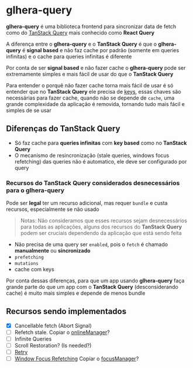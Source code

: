 # glhera-query

**glhera-query** é uma biblioteca frontend para sincronizar data de fetch como do [TanStack Query](https://tanstack.com/query/latest/docs/framework/react/overview) mais conhecido como **React Query**

A diferença entre o **glhera-query** e o **TanStack Query** é que o **glhera-query** é **signal based** e não faz cache por padrão (somente em queries infinitas) e o cache para queries infinitas é diferente

Por conta de ser **signal based** e não fazer cache o **glhera-query** pode ser extremamente simples e mais fácil de usar do que o **TanStack Query**

Para entender o porquê não fazer cache torna mais fácil de usar é só entender que no **TanStack Query** ele precisa de [keys](https://tanstack.com/query/latest/docs/framework/react/guides/query-keys), essas chaves são necessárias para fazer cache, quando não se depende de `cache`, uma grande complexidade da aplicação é removida, tornando tudo mais fácil e simples de se usar

## Diferenças do **TanStack Query**

- Só faz cache para **queries infinitas** com **key based** como no **TanStack Query**
- O mecanismo de resincronização (stale queries, windows focus refetching) das queries não é automatico, ele deve ser configurado por query

### Recursos do **TanStack Query** considerados desnecessários para o **glhera-query**

Pode ser **legal** ter um recurso adicional, mas requer `bundle` e custa recursos, especialmente se não usado

> Notas: Não consideramos que esses recursos sejam desnecessários para todas as aplicações, alguns dos recursos do **TanStack Query** podem ser cruciais dependendo da aplicação que está sendo feita

- Não precisa de uma query ser `enabled`, pois o `fetch` é chamado **manualmente** ou **sincronizado**
- `prefetching`
- `mutations`
- cache com keys

Por conta dessas diferenças, para que um app usando **glhera-query** faça grande parte do que um app com o **TanStack Query** (desconsiderando cache) é muito mais simples e depende de menos bundle

## Recursos sendo implementados

- [x] Cancellable fetch (Abort Signal)
- [ ] Refetch stale. Copiar o [onlineManager](https://tanstack.com/query/latest/docs/reference/onlineManager)?
- [ ] Infinite Queries
- [ ] Scroll Restoration? (Is needed?)
- [ ] [Retry](https://tanstack.com/query/latest/docs/framework/react/guides/query-retries)
- [ ] [Window Focus Refetching](https://tanstack.com/query/latest/docs/framework/react/guides/window-focus-refetching) Copiar o [focusManager](https://tanstack.com/query/latest/docs/reference/focusManager)?
